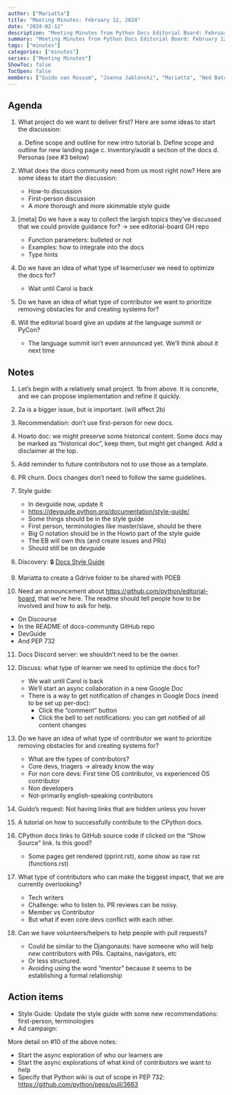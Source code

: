 ```yaml
---
author: ["Mariatta"]
title: "Meeting Minutes: February 12, 2024"
date: "2024-02-12"
description: "Meeting Minutes from Python Docs Editorial Board: February 12, 2024."
summary: "Meeting Minutes from Python Docs Editorial Board: February 12, 2024."
tags: ["minutes"]
categories: ["minutes"]
series: ["Meeting Minutes"]
ShowToc: false
TocOpen: false
members: ["Guido van Rossum", "Joanna Jablonski", "Mariatta", "Ned Batchelder"]
---
```


## Agenda

1. What project do we want to deliver first? Here are some ideas to start the discussion:

   a. Define scope and outline for new intro tutorial
   b. Define scope and outline for new landing page
   c. Inventory/audit a section of the docs
   d. Personas (see #3 below)


2. What does the docs community need from us most right now? Here are some ideas to start the discussion:

   - How-to discussion
   - First-person discussion 
   - A more thorough and more skimmable style guide

3. [meta] Do we have a way to collect the largish topics they’ve discussed that we could provide guidance for? -> see editorial-board GH repo

   - Function parameters: bulleted or not
   - Examples: how to integrate into the docs
   - Type hints 

4. Do we have an idea of what type of learner/user we need to optimize the docs for?

   - Wait until Carol is back 

5. Do we have an idea of what type of contributor we want to prioritize removing obstacles for and creating systems for?

6. Will the editorial board give an update at the language summit or PyCon?

   - The language summit isn’t even announced yet. We’ll think about it next time

## Notes

1. Let’s begin with a relatively small project. 1b from above. It is concrete, and we can propose implementation and refine it quickly.

2. 2a is a bigger issue, but is important. (will affect 2b)

3. Recommendation: don’t use first-person for new docs.

4. Howto doc: we might preserve some historical content. Some docs may be marked as “historical doc”, keep them, but might get changed. Add a disclaimer at the top.

5. Add reminder to future contributors not to use those as a template.

6. PR churn. Docs changes don’t need to follow the same guidelines.

7. Style guide:
   - In devguide now, update it
   - https://devguide.python.org/documentation/style-guide/
   - Some things should be in the style guide
   - First person, terminologies like master/slave, should be there
   - Big O notation should be in the Howto part of the style guide
   - The EB will own this (and create issues and PRs)
   - Should still be on devguide

8. Discovery: 🔒 [Docs Style Guide](https://docs.google.com/document/d/1rSkUIGFuI5zDMYturyJCo9agYPQ-d53Z3MntSV0rB3E/edit#heading=h.hflx14peuyef)

9. Mariatta to create a Gdrive folder to be shared with PDEB
   
10. Need an announcement about https://github.com/python/editorial-board, that we're here. The readme should tell people how to be involved and how to ask for help.
   - On Discourse
   - In the README of docs-community GitHub repo
   - DevGuide
   - And PEP 732 

11. Docs Discord server: we shouldn’t need to be the owner.
   
12. Discuss: what type of learner we need to optimize the docs for?
    - We wait until Carol is back
    - We’ll start an async collaboration in a new Google Doc
    - There is a way to get notification of changes in Google Docs (need to be set up per-doc):
       - Click the “comment” button
       - Click the bell to set notifications: you can get notified of all content changes

13. Do we have an idea of what type of contributor we want to prioritize removing obstacles for and creating systems for?
    - What are the types of contributors?
    - Core devs, triagers -> already know the way
    - For non core devs: First time OS contributor, vs experienced OS contributor
    - Non developers
    - Not-primarily english-speaking contributors

14. Guido’s request: Not having links that are hidden unless you hover

15. A tutorial on how to successfully contribute to the CPython docs.

16. CPython docs links to GitHub source code if clicked on the “Show Source” link. Is this good?
    - Some pages get rendered (pprint.rst), some show as raw rst (functions.rst)

17. What type of contributors who can make the biggest impact, that we are currently overlooking?
    - Tech writers
    - Challenge: who to listen to. PR reviews can be noisy. 
    - Member vs Contributor 
    - But what if even core devs conflict with each other. 

18. Can we have volunteers/helpers to help people with pull requests?
    - Could be similar to the Djangonauts: have someone who will help new contributors with PRs. Captains, navigators, etc
    - Or less structured.
    - Avoiding using the word “mentor” because it seems to be establishing a formal relationship


## Action items

* Style Guide:
  Update the style guide with some new recommendations: first-person, terminologies
* Ad campaign:

More detail on #10 of the above notes:
* Start the async exploration of who our learners are 
* Start the async explorations of what kind of contributors we want to help
* Specify that Python wiki is out of scope in PEP 732: https://github.com/python/peps/pull/3663	

